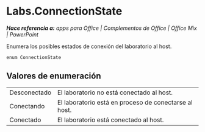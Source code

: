 
# <a name="labs.connectionstate"></a>Labs.ConnectionState

 _**Hace referencia a:** apps para Office | Complementos de Office | Office Mix | PowerPoint_

Enumera los posibles estados de conexión del laboratorio al host.

```
enum ConnectionState
```


## <a name="enumeration-values"></a>Valores de enumeración


|||
|:-----|:-----|
|Desconectado|El laboratorio no está conectado al host.|
|Conectando|El laboratorio está en proceso de conectarse al host.|
|Conectado|El laboratorio está conectado al host.|
